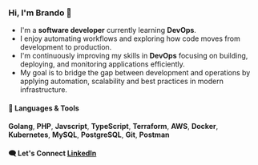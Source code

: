 ### Hi, I'm Brando 👋

- I'm a **software developer** currently learning **DevOps**.
- I enjoy automating workflows and exploring how code moves from development to production.
- I'm continuously improving my skills in **DevOps** focusing on building, deploying, and monitoring applications efficiently.
- My goal is to bridge the gap between development and operations by applying automation, scalability and best practices in modern infrastructure.

#### 🧰 Languages & Tools

**Golang**, **PHP**, **Javscript**, **TypeScript**, **Terraform**, **AWS**, **Docker**, **Kubernetes**, **MySQL**, **PostgreSQL**, **Git**, **Postman**

#### 🗨️ Let's Connect [LinkedIn](https://www.linkedin.com/in/brandoendona/)
